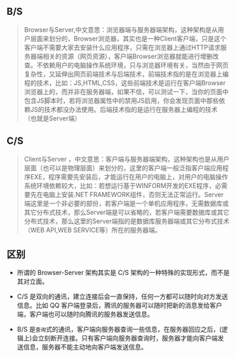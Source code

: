 ## B/S

>Browser与Server,中文意思：浏览器端与服务器端架构，这种架构是从用户层面来划分的，Browser浏览器，其实也是一种Client客户端，只是这个客户端不需要大家去安装什么应用程序，只需在浏览器上通过HTTP请求服务器端相关的资源（网页资源），客户端Browser浏览器就能进行增删改查。不依赖用户的电脑操作系统环境，只与浏览器环境有关，当然由于网页复杂性，又延伸出网页前端技术与后端技术，前端技术指的是在浏览器上编程的技术，比如：JS,HTML,CSS，这些前端技术是运行在客户端Browser浏览器上的，而并非在服务器端，如果不信，可以测试一下，当你的页面中包含JS脚本时，若将浏览器属性中的禁用JS启用，你会发现页面中那些依赖JS的技术都没办法使用。后端技术指的是运行在服务器上编程的技术（也就是Server端）

## C/S

>Client与Server ，中文意思：客户端与服务器端架构，这种架构也是从用户层面（也可以是物理层面）来划分的，这里的客户端一般泛指客户端应用程序EXE，程序需要先安装后，才能运行在用户的电脑上，对用户的电脑操作系统环境依赖较大，比如：若想运行基于WINFORM开发的EXE程序，必需要先在电脑上安装.NET FRAMEWORK组件，否则无法正常运行。Server端这里是一个非必要的部份，若客户端是一个单机应用程序，无需数据库或其它分布式技术，那么Server端是可以省略的，若客户端需要数据库或其它分布式技术，那么这里的Server端指的是数据库服务器端或其它分布式技术（WEB API,WEB SERVICE等）所在的服务器端。

## 区别

- 所谓的 Browser-Server 架构其实是 C/S 架构的一种特殊的实现形式，而不是其对立面。

- C/S 是双向的通讯，建立连接后会一直保持，任何一方都可以随时向对方发送信息。比如 QQ 客户端登录后，腾讯的服务器可以随时把新的消息发给客户端，客户端也可以随时向腾讯的服务器发送信息。

- B/S 是`查询`式的通讯，客户端向服务器查询一些信息，在服务器回应之后，(逻辑上)会立刻断开连接。只有客户端向服务器查询时，服务器才能向客户端发送信息，服务器不能主动地向客户端发送信息。
